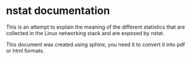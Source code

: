 nstat documentation
===================


This is an attempt to explain the meaning of the different statistics that are collected
in the Linux networking stack and are exposed by nstat.


This document was created using sphinx, you need it to convert it into pdf or html formats.
